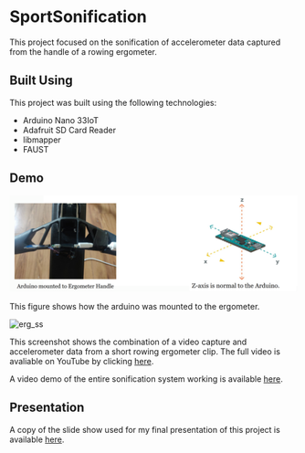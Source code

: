 # SportSonification

This project focused on the sonification of accelerometer data captured from the handle of a rowing ergometer.

## Built Using

This project was built using the following technologies:

- Arduino Nano 33IoT
- Adafruit SD Card Reader
- libmapper
- FAUST

## Demo

![handles_ss](app_ss.png)

This figure shows how the arduino was mounted to the ergometer.

![erg_ss](https://user-images.githubusercontent.com/15327742/199531032-8ee982ed-5536-4b40-849c-d32f6cf1f2c2.png)

This screenshot shows the combination of a video capture and accelerometer data from a short rowing ergometer clip. The full video is avaliable on YouTube by clicking [here](https://youtu.be/hntFUQYL8Ns).

A video demo of the entire sonification system working is available [here](https://youtu.be/oBo2xh0Tmmg).

## Presentation

A copy of the slide show used for my final presentation of this project is available [here](MultimediaReport.pdf).

